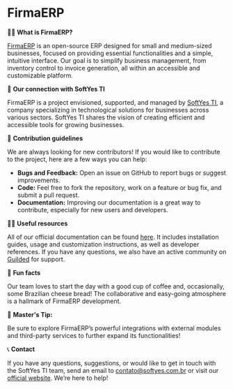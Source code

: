 # FirmaERP

🙋‍♀️ **What is FirmaERP?**

[FirmaERP](https://firmaerp.softyes.com.br) is an open-source ERP designed for small and medium-sized businesses, focused on providing essential functionalities and a simple, intuitive interface. Our goal is to simplify business management, from inventory control to invoice generation, all within an accessible and customizable platform.

🌟 **Our connection with SoftYes TI**

FirmaERP is a project envisioned, supported, and managed by [SoftYes TI](https://softyes.com.br), a company specializing in technological solutions for businesses across various sectors. SoftYes TI shares the vision of creating efficient and accessible tools for growing businesses.

🌈 **Contribution guidelines**

We are always looking for new contributors! If you would like to contribute to the project, here are a few ways you can help:
- **Bugs and Feedback:** Open an issue on GitHub to report bugs or suggest improvements.
- **Code:** Feel free to fork the repository, work on a feature or bug fix, and submit a pull request.
- **Documentation:** Improving our documentation is a great way to contribute, especially for new users and developers.

👩‍💻 **Useful resources**

All of our official documentation can be found [here](https://firmaerp.softyes.com.br/docs). It includes installation guides, usage and customization instructions, as well as developer references. If you have any questions, we also have an active community on [Guilded](https://www.guilded.gg/softyesti) for support.

🍿 **Fun facts**

Our team loves to start the day with a good cup of coffee and, occasionally, some Brazilian cheese bread! The collaborative and easy-going atmosphere is a hallmark of FirmaERP development.

🧙 **Master's Tip:**

Be sure to explore FirmaERP’s powerful integrations with external modules and third-party services to further expand its functionalities!

📞 **Contact**

If you have any questions, suggestions, or would like to get in touch with the SoftYes TI team, send an email to [contato@softyes.com.br](mailto:contato@softyes.com.br?subject=FirmaERP) or visit our [official website](https://softyes.com.br). We’re here to help!
